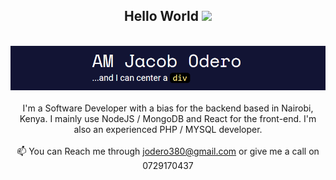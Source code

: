 <div align="center">
    <h2>Hello World <img src="https://raw.githubusercontent.com/MartinHeinz/MartinHeinz/master/wave.gif" width="30px"></h2>
    <br>
    <img src="Cap.PNG">
    <br>
    <br>
    I'm a Software Developer with a bias for the backend based in Nairobi, Kenya. I mainly use NodeJS / MongoDB and React for the front-end. I'm also an experienced PHP        / MYSQL developer.
    <br>
    <br>
    📫 You can Reach me through <a href="mailto:jodero380@gmail.com">jodero380@gmail.com</a> or give me a call on 0729170437
</div>
